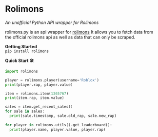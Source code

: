 # Rolimons
*An unofficial Python API wrapper for Rolimons*

rolimons.py is an api wrapper for [rolimons](https://rolimons.com) It allows you to fetch data from the official rolimons api as well as data that can only be scraped. 

**Getting Started**<br>
`pip install rolimons`

**Quick Start 🛠️**
```py
import rolimons

player = rolimons.player(username='Roblox')
print(player.rap, player.value)

item = rolimons.item(1365767)
print(item.rap, item.value)

sales = item.get_recent_sales()
for sale in sales:
  print(sale.timestamp, sale.old_rap, sale.new_rap)
  
for player in rolimons.utils().get_leaderboard():
  print(player.name, player.value, player.rap)
```
